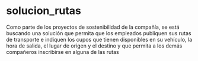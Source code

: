 # solucion_rutas
Como parte de los proyectos de sostenibilidad de la compañía, se está buscando una solución que permita que los empleados publiquen sus rutas de transporte e indiquen los cupos que tienen disponibles en su vehículo, la hora de salida, el lugar de origen y el destino y que permita a los demás compañeros inscribirse en alguna de las rutas
